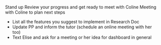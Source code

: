 Stand up
Review your progress and get ready to meet with Coline
Meeting with Coline to plan next steps
* List all the features you suggest to implement in Research Doc
* Update PP and inform the tutor (schedule an online meeting with her too)
* Text Elise and ask for a meeting or her idea for dashboard in general
